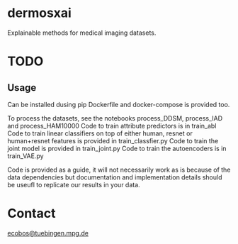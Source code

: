 # dermosxai
Explainable methods for medical imaging datasets.

# TODO
## Usage 
Can be installed dusing pip
Dockerfile and docker-compose is provided too.

To process the datasets, see the notebooks process_DDSM, process_IAD and process_HAM10000
Code to train attribute predictors is in train_abl
Code to train linear classifiers on top of either human, resnet or human+resnet features is provided in train_classfier.py
Code to train the joint model is provided in train_joint.py
Code to train the autoencoders is in train_VAE.py

Code is provided as a guide, it will not necessarily work as is because of the data 
dependencies but documentation and implementation details should be useufl to replicate
our results in your data.

# Contact
ecobos@tuebingen.mpg.de
